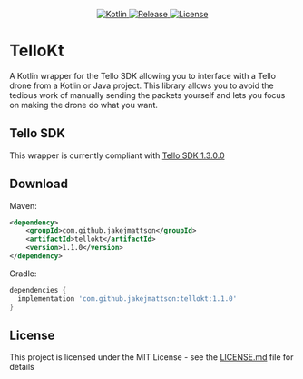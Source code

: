 <p align="center">
  <a href="https://kotlinlang.org/">
    <img src="https://img.shields.io/badge/Kotlin-1.4.10-blue.svg?logo=Kotlin" alt="Kotlin">
  </a>
  <a href="https://GitHub.com/JakeJMattson/TelloKt/releases/">
    <img src="https://img.shields.io/github/release/JakeJMattson/TelloKt.svg" alt="Release">
  </a>
  <a href="LICENSE.md">
    <img src="https://img.shields.io/github/license/JakeJMattson/TelloKt.svg" alt="License">
  </a>
</p>

# TelloKt
A Kotlin wrapper for the Tello SDK allowing you to interface with a Tello drone from a Kotlin or Java project. This library allows you to avoid the tedious work of manually sending the packets yourself and lets you focus on making the drone do what you want.

## Tello SDK
This wrapper is currently compliant with [Tello SDK 1.3.0.0](https://dl-cdn.ryzerobotics.com/downloads/tello/20180910/Tello%20SDK%20Documentation%20EN_1.3.pdf)

## Download

Maven:
```xml
<dependency>
    <groupId>com.github.jakejmattson</groupId>
    <artifactId>tellokt</artifactId>
    <version>1.1.0</version>
</dependency>
```

Gradle:
```gradle
dependencies {
  implementation 'com.github.jakejmattson:tellokt:1.1.0'
}
```

## License
This project is licensed under the MIT License - see the [LICENSE.md](LICENSE.md) file for details
